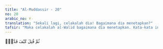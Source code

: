 ```yaml
---
title: "Al-Muddassir - 20"
no: 20
arabic_no: ٢٠
translation: "Sekali lagi, celakalah dia! Bagaimana dia menetapkan?"
tafsir: "Maka celakalah al-Walid bagaimana dia menetapkan. Kata-kata ini diulang lagi oleh Allah. Begitu kerasnya kutukan Allah kepada al-Walid, karena dia telah menetapkan begitu saja bahwa apa yang diucapkan oleh Nabi Muhammad adalah sihir dan menuduh beliau sebagai tukang sihir, seperti disebutkan dalam ayat ke-24 di depan."
---
```


ثُمَّ قُتِلَ كَيْفَ قَدَّرَۙ 
